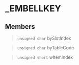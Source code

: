 # _EMBELLKEY
 
## Members
 
> `unsigned char` bySlotIndex
 
> `unsigned char` byTableCode
 
> `unsigned short` wItemIndex
 
